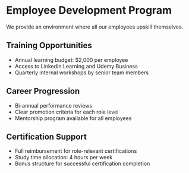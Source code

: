 # Employee Development Program

We provide an environment where all our employees upskill themselves.

## Training Opportunities
- Annual learning budget: $2,000 per employee
- Access to LinkedIn Learning and Udemy Business
- Quarterly internal workshops by senior team members

## Career Progression
- Bi-annual performance reviews
- Clear promotion criteria for each role level
- Mentorship program available for all employees

## Certification Support
- Full reimbursement for role-relevant certifications
- Study time allocation: 4 hours per week
- Bonus structure for successful certification completion